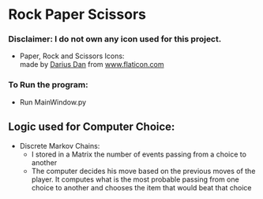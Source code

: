 # Rock Paper Scissors

### Disclaimer: I do not own any icon used for this project.

* Paper, Rock and Scissors Icons:
    <div>made by <a href="https://www.flaticon.com/authors/darius-dan" title="Darius Dan">Darius Dan</a> from <a href="https://www.flaticon.com/" title="Flaticon">www.flaticon.com</a></div>
  
### To Run the program:
* Run MainWindow.py

## Logic used for Computer Choice:
* Discrete Markov Chains: 
  * I stored in a Matrix the number of events passing from a choice to another
  * The computer decides his move based on the previous moves of the player. It computes what is the most probable passing from one choice to another and chooses the item that would beat that choice

